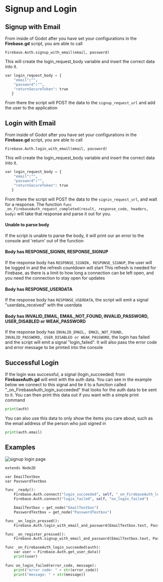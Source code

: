 # Signup and Login

## Signup with Email
From inside of Godot after you have set your configurations in the **Firebase.gd** script, you are able to call
```
Firebase.Auth.signup_with_email(email, password)
```

This will create the login_request_body variable and insert the correct data into it.

```python
var login_request_body = {
    "email":"",
    "password":"",
    "returnSecureToken": true
   }
```

From there the script will POST the data to the `signup_request_url` and add the user to the application

## Login with Email
From inside of Godot after you have set your configurations in the **Firebase.gd** script, you are able to call
```
Firebase.Auth.login_with_email(email, password)
```

This will create the login_request_body variable and insert the correct data into it.

```python
var login_request_body = {
    "email":"",
    "password":"",
    "returnSecureToken": true
   }
```

From there the script will POST the data to the `signin_request_url`, and wait for a response. The function `func _on_FirebaseAuth_request_completed(result, response_code, headers, body)` will take that response and parse it out for you.

#### Unable to parse body
If the script is unable to parse the body, it will print our an error to the console and 'return' out of the function


#### Body has RESPONSE_SIGNIN, RESPONSE_SIGNUP
If the response body has `RESPONSE_SIGNIN, RESPONSE_SIGNUP`, the user will be logged in and the refresh countdown will start
This refresh is needed for Firebase, as there is a limit to how long a connection can be left open, and you need the connection to stay open for updates

#### Body has RESPONSE_USERDATA
If the response body has `RESPONSE_USERDATA`, the script will emit a signal "userdata_received" with the userdata

#### Body has INVALID_EMAIL, EMAIL_NOT_FOUND, INVALID_PASSWORD, USER_DISABLED or WEAK_PASSWORD
If the response body has `INVALID_EMAIL, EMAIL_NOT_FOUND, INVALID_PASSWORD, USER_DISABLED or WEAK_PASSWORD`, the login has failed and the script will emit a signal "login_failed". It will also pass the error code and error message to be printed into the console

## Successful Login 
If the login was successful, a signal (login_succeeded) from **FirebaseAuth.gd** will emit with the auth data. You can see in the example below we connect to this signal and tie it to a function called "_on_FirebaseAuth_login_succeeded" that looks for the auth data to be sent to it. You can then print this data out if you want with a simple print command
```python
print(auth)
```

You can also use this data to only show the items you care about, such as the email address of the person who just signed in

```python
print(auth.email)
```

## Examples

![signup login page](/Docs/Images/signup_login_page.png)
```python
extends Node2D

var EmailTextbox
var PasswordTextbox

func _ready():
	Firebase.Auth.connect("login_succeeded", self, "_on_FirebaseAuth_login_succeeded")
	Firebase.Auth.connect("login_failed", self, "on_login_failed")

	EmailTextbox = get_node("EmailTextbox")
	PasswordTextbox = get_node("PasswordTextbox")

func _on_login_pressed():
	Firebase.Auth.login_with_email_and_password(EmailTextbox.text, PasswordTextbox.text)

func _on_register_pressed():
	Firebase.Auth.signup_with_email_and_password(EmailTextbox.text, PasswordTextbox.text)

func _on_FirebaseAuth_login_succeeded(auth):
	var user = Firebase.Auth.get_user_data()
	print(user)
    
func on_login_failed(error_code, message):
	print("error code: " + str(error_code))
	print("message: " + str(message))
```